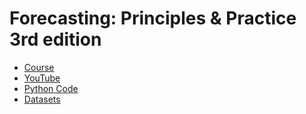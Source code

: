 # Forecasting: Principles & Practice 3rd edition

* [Course](https://otexts.com/fpp3/index.html)
* [YouTube](https://www.youtube.com/playlist?list=PLyCNZ_xXGzpm7W9jLqbIyBAiSO5jDwJeE)
* [Python Code](https://github.com/zgana/fpp3-python-readalong)
* [Datasets](https://github.com/asifm/fpp3-data/tree/main)